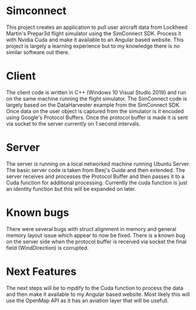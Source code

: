 ﻿# Simconnect
This project creates an application to pull user aircraft data from Lockheed Martin's Prepar3d flight simulator using the SimConnect SDK.
Process it with Nvidia Cuda and make it available to an Angular based website. This project is largely a learning experience but to my knowledge there is no similar software out there.

# Client
The client code is written in C++ (Windows 10 Visual Studio 2019) and run on the same machine running the flight simulator. 
The SimConnect code is largely based on the DataHarvester example from the SimConnect SDK. 
Once data on the user object is captured from the simulator is it encoded using Google's Protocol Buffers.
Once the protocol buffer is made it is sent via socket to the server currently on 1 second intervals.

# Server
The server is running on a local networked machine running Ubuntu Server. The basic server code is taken from Beej's Guide and then extended.
The server receives and processes the Protocol Buffer and then passes it to a Cuda function for additional processing.
Currently the cuda function is just an identity function but this will be expanded on later.

# Known bugs
There were several bugs with struct alignment in memory and general memory layout issue which appear to now be fixed.
There is a known bug on the server side when the protocol buffer is received via socket the final field (WindDirection) is corrupted.

# Next Features
The next steps will be to mpdify to the Cuda function to process the data and then make it available to my Angular based website.
Most likely this will use the OpenMap API as it has an aviation layer that will be usefull.
